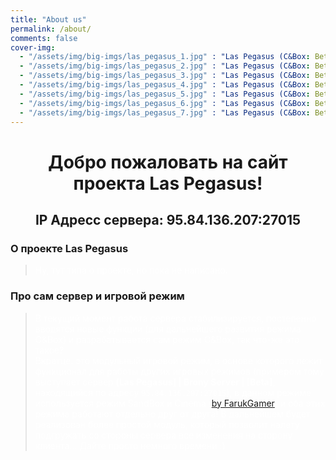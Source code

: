 ```yaml
---
title: "About us"
permalink: /about/
comments: false
cover-img:
  - "/assets/img/big-imgs/las_pegasus_1.jpg" : "Las Pegasus (C&Box: Beta)"
  - "/assets/img/big-imgs/las_pegasus_2.jpg" : "Las Pegasus (C&Box: Beta)"
  - "/assets/img/big-imgs/las_pegasus_3.jpg" : "Las Pegasus (C&Box: Beta)"
  - "/assets/img/big-imgs/las_pegasus_4.jpg" : "Las Pegasus (C&Box: Beta)"
  - "/assets/img/big-imgs/las_pegasus_5.jpg" : "Las Pegasus (C&Box: Beta)"
  - "/assets/img/big-imgs/las_pegasus_6.jpg" : "Las Pegasus (C&Box: Beta)"
  - "/assets/img/big-imgs/las_pegasus_7.jpg" : "Las Pegasus (C&Box: Beta)"
---
```


# <center>Добро пожаловать на сайт проекта Las Pegasus!</center>

## <center>IP Адресс сервера: 95.84.136.207:27015</center>

### О проекте Las Pegasus

> <span style="color:white">Ну, тут типа о проекте, но пока не написано.</span>

### Про сам сервер и игровой режим

> <span style="color:white">В текущий момент работа сервера стабилизируется, постепенно вводятся новые функции (для дальнейшего развития режима C&Box)
> и разрабатывается сам режим C&Box, так что-же это такое?<br>Вкратце: это модульный игровой режим, в основе которого лежит функционал
> для работы других игровых режимов (примером тому выступает сервер **[Las Pegasus] | Brony Server | [Beta]**, находящийся по адресу `95.84.136.207:27015`),
> в данном режиме используется режим SandBox и Cinema ([by FarukGamer](https://github.com/FarukGamer/cinema)) и оба этих режима работают отдельно друг от друга! В дальнейшем будет
> реализован более простой модуль, который позволит налету подгружать со стороны сервера все изменения на сторону клиента... Дайте просто немного времени :)</span>

